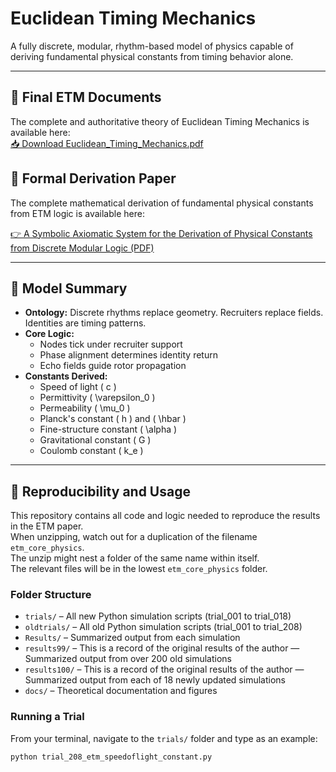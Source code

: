 # Euclidean Timing Mechanics 

A fully discrete, modular, rhythm-based model of physics capable of deriving fundamental physical constants from timing behavior alone.

---

## 📄 Final ETM Documents

The complete and authoritative theory of Euclidean Timing Mechanics is available here:  
[📥 Download Euclidean_Timing_Mechanics.pdf](docs/Euclidean_Timing_Mechanics.pdf)

## 📄 Formal Derivation Paper

The complete mathematical derivation of fundamental physical constants from ETM logic is available here:

[👉 A Symbolic Axiomatic System for the Derivation of Physical Constants from Discrete Modular Logic (PDF)](docs/A_Symbolic_Axiomatic_System_for_the_Derivation_of_Physical_Constants_from_Discrete_Modular_Logic.pdf)

---

## 🧠 Model Summary

- **Ontology:** Discrete rhythms replace geometry. Recruiters replace fields. Identities are timing patterns.
- **Core Logic:**
  - Nodes tick under recruiter support
  - Phase alignment determines identity return
  - Echo fields guide rotor propagation
- **Constants Derived:**
  - Speed of light \( c \)
  - Permittivity \( \varepsilon_0 \)
  - Permeability \( \mu_0 \)
  - Planck's constant \( h \) and \( \hbar \)
  - Fine-structure constant \( \alpha \)
  - Gravitational constant \( G \)
  - Coulomb constant \( k_e \)

---

## 🧪 Reproducibility and Usage

This repository contains all code and logic needed to reproduce the results in the ETM paper.  
When unzipping, watch out for a duplication of the filename `etm_core_physics`.  
The unzip might nest a folder of the same name within itself.  
The relevant files will be in the lowest `etm_core_physics` folder.

### Folder Structure

- `trials/` – All new Python simulation scripts (trial_001 to trial_018)
- `oldtrials/` – All old Python simulation scripts (trial_001 to trial_208)
- `Results/` – Summarized output from each simulation
- `results99/` – This is a record of the original results of the author — Summarized output from over 200 old simulations
- `results100/` – This is a record of the original results of the author — Summarized output from each of 18 newly updated simulations
- `docs/` – Theoretical documentation and figures

### Running a Trial

From your terminal, navigate to the `trials/` folder and type as an example:

```bash
python trial_208_etm_speedoflight_constant.py

